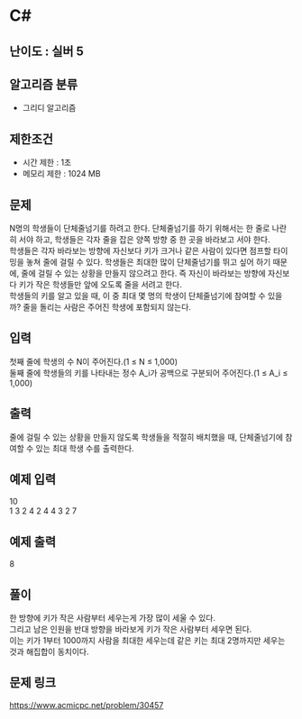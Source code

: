 # C#

## 난이도 : 실버 5

## 알고리즘 분류
  - 그리디 알고리즘

## 제한조건
  - 시간 제한 : 1초
  - 메모리 제한 : 1024 MB

## 문제
N명의 학생들이 단체줄넘기를 하려고 한다. 단체줄넘기를 하기 위해서는 한 줄로 나란히 서야 하고, 학생들은 각자 줄을 잡은 양쪽 방향 중 한 곳을 바라보고 서야 한다.<br/>
학생들은 각자 바라보는 방향에 자신보다 키가 크거나 같은 사람이 있다면 점프할 타이밍을 놓쳐 줄에 걸릴 수 있다. 학생들은 최대한 많이 단체줄넘기를 뛰고 싶어 하기 때문에, 줄에 걸릴 수 있는 상황을 만들지 않으려고 한다. 즉 자신이 바라보는 방향에 자신보다 키가 작은 학생들만 앞에 오도록 줄을 서려고 한다.<br/>
학생들의 키를 알고 있을 때, 이 중 최대 몇 명의 학생이 단체줄넘기에 참여할 수 있을까? 줄을 돌리는 사람은 주어진 학생에 포함되지 않는다.<br/>


## 입력
첫째 줄에 학생의 수 N이 주어진다.(1 ≤ N ≤ 1,000)<br/>
둘째 줄에 학생들의 키를 나타내는 정수 A_i가 공백으로 구분되어 주어진다.(1 ≤ A_i ≤ 1,000)<br/>


## 출력
줄에 걸릴 수 있는 상황을 만들지 않도록 학생들을 적절히 배치했을 때, 단체줄넘기에 참여할 수 있는 최대 학생 수를 출력한다.<br/>


## 예제 입력
10<br/>
1 3 2 4 2 4 4 3 2 7<br/>


## 예제 출력
8<br/>


## 풀이
한 방향에 키가 작은 사람부터 세우는게 가장 많이 세울 수 있다.<br/>
그리고 남은 인원을 반대 방향을 바라보게 키가 작은 사람부터 세우면 된다.<br/>
이는 키가 1부터 1000까지 사람을 최대한 세우는데 같은 키는 최대 2명까지만 세우는 것과 해집합이 동치이다.<br/>


## 문제 링크
https://www.acmicpc.net/problem/30457